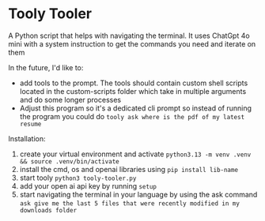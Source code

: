 # Tooly Tooler

A Python script that helps with navigating the terminal.
It uses ChatGpt 4o mini with a system instruction to get the commands you need and iterate on them

In the future, I'd like to:
- add tools to the prompt. The tools should contain custom shell scripts located in the custom-scripts folder which take in multiple arguments and do some longer processes
- Adjust this program so it's a dedicated cli prompt so instead of running the program you could do `tooly ask where is the pdf of my latest resume`

Installation:
1. create your virtual environment and activate `python3.13 -m venv .venv && source .venv/bin/activate`
2. install the cmd, os and openai libraries using `pip install lib-name`
3. start tooly `python3 tooly-tooler.py`
4. add your open ai api key by running `setup`
5. start navigating the terminal in your language by using the ask command `ask give me the last 5 files that were recently modified in my downloads folder`

